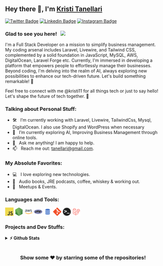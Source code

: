 ## Hey there 👋, I'm [Kristi Tanellari](https://github.com/kristi11/)

[![Twitter Badge](https://img.shields.io/badge/-Twitter-00acee?style=flat-square&logo=Twitter&logoColor=white)](https://twitter.com/TanellariKristi)
[![Linkedin Badge](https://img.shields.io/badge/-LinkedIn-0e76a8?style=flat-square&logo=Linkedin&logoColor=white)](https://linkedin.com/in//kristi-tanellari)
[![Instagram Badge](https://img.shields.io/badge/-Instagram-e4405f?style=flat-square&logo=Instagram&logoColor=white)](https://instagram.com/kristitanellari/)

### Glad to see you here! &nbsp; ![](https://visitor-badge.glitch.me/badge?page_id=kristi11.kristi11&style=flat-square&color=0088cc)

I'm a Full Stack Developer on a mission to simplify business management. My coding arsenal includes Laravel, Livewire, and Tailwind CSS, complemented by a solid foundation in JavaScript, MySQL, AWS, DigitalOcean, Laravel Forge etc. Currently, I'm immersed in developing a platform that empowers people to effortlessly manage their businesses. Beyond coding, I'm delving into the realm of AI, always exploring new possibilities to enhance our tech-driven future. Let's build something remarkable! 🚀

Feel free to connect with me @kristi11 for all things tech or just to say hello! Let's shape the future of tech together. 🌟

### Talking about Personal Stuff:

- 🛠 &nbsp; I’m currently working with Laravel, Livewire, TailwindCss, Mysql, DigitalOcean. I also use Shopify and WordPress when necessary
- 🚀 &nbsp; I’m currently exploring AI, Improving Business Management through online tools.
- 💬 &nbsp; Ask me anything! I am happy to help.
- 📫 &nbsp; Reach me out: tanellari@gmail.com.

### My Absolute Favorites:

- 💻 &nbsp; I love exploring new technologies.
- 📰 &nbsp; Audio books, JRE podcasts, coffee, whiskey & working out.
- 🍕 &nbsp; Meetups & Events.

### Languages and Tools:

<code><img height="27" src="https://raw.githubusercontent.com/github/explore/80688e429a7d4ef2fca1e82350fe8e3517d3494d/topics/javascript/javascript.png" alt="javascript"></code>
<code><img height="27" src="https://raw.githubusercontent.com/github/explore/80688e429a7d4ef2fca1e82350fe8e3517d3494d/topics/nodejs/nodejs.png" alt="nodejs"></code>
<code><img height="27" src="https://raw.githubusercontent.com/github/explore/80688e429a7d4ef2fca1e82350fe8e3517d3494d/topics/aws/aws.png" alt="aws"></code>
<code><img height="27" src="https://raw.githubusercontent.com/github/explore/80688e429a7d4ef2fca1e82350fe8e3517d3494d/topics/php/php.png" alt="php"></code>
<code><img height="27" src="https://raw.githubusercontent.com/github/explore/80688e429a7d4ef2fca1e82350fe8e3517d3494d/topics/sql/sql.png" alt="sql"></code>
<code><img height="27" src="https://raw.githubusercontent.com/devicons/devicon/master/icons/git/git-original.svg" alt="git"></code>
<code><img height="27" src="https://raw.githubusercontent.com/github/explore/80688e429a7d4ef2fca1e82350fe8e3517d3494d/topics/terminal/terminal.png" alt="terminal"></code>
<code><img height="27" src="https://raw.githubusercontent.com/github/explore/80688e429a7d4ef2fca1e82350fe8e3517d3494d/topics/laravel/laravel.png" alt="laravel"></code>

### Projects and Dev Stuffs:

<details>
  <summary><b>⚡ Github Stats</b></summary>

  <br />
  <img height="180em" src="https://github-readme-stats.vercel.app/api?username=kristi11&show_icons=true&hide_border=true&&count_private=true&include_all_commits=true" />
  <img height="180em" src="https://github-readme-stats.vercel.app/api/top-langs/?username=kristi11&exclude_repo=KNN-Image-Classification&show_icons=true&hide_border=true&layout=compact&langs_count=8"/>
</details>

<!---
<details>
  <summary><b>☄️ Github Streaks</b></summary>

  <br />
  <img height="180em" src="https://github-readme-streak-stats.herokuapp.com/?user=kristi11&hide_border=true" />
</details>

<details>
  <br />
  <summary><b>⚙️ Things I use to get stuff done</b></summary>
  	<ul>
  	    <li><b>OS:</b> Windows 10</li>
  	    <li><b>Browser: </b> Chrome</li>
	    <li><b>Terminal: </b> Git Bash</li>
	    <li><b>Code Editor:</b> PhpStorm - The best editor out there</li>
 	    <li><b>Other Tools:</b> Laravel Forge, Xampp</li>
	    <li><b>To Stay Updated:</b> Twitter, Product Hunt and Laravel News</li>
	</ul>
</details>
--->
#

<div align="center">

### Show some ❤️ by starring some of the repositories!

</div>
<!---
kristi11/kristi11 is a ✨ special ✨ repository because its `README.md` (this file) appears on your GitHub profile.
You can click the Preview link to take a look at your changes.
--->
